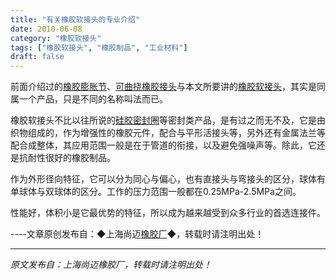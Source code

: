 ```yaml
---
title: "有关橡胶软接头的专业介绍"
date: 2010-06-08
category: "橡胶软接头"
tags: ["橡胶软接头", "橡胶制品", "工业材料"]
draft: false
---
```


前面介绍过的[橡胶膨胀节](http://www.smpolymer.com/xiangjiaopengzhangjie/)、[可曲挠橡胶接头](http://www.smpolymer.com/kequnaoxiangjiaojietou/)与本文所要讲的[橡胶软接头](http://www.smpolymer.com/xiangjiaoruanjietou/)，其实是同属一个产品，只是不同的名称叫法而已。

橡胶软接头不比以往所说的[硅胶密封圈](http://www.smpolymer.com/)等密封类产品，是有过之而无不及，它是由织物组成的，作为增强性的橡胶元件，配合与平形活接头等，另外还有金属法兰等配合成整体，其应用范围一般是在于管道的衔接，以及避免强噪声等。除此，它还是抗耐性很好的橡胶制品。

作为外形径向特征，它可以分为同心与偏心，也有直接头与弯接头的区分，球体有单球体与双球体的区分。工作的压力范围一般都在0.25MPa-2.5MPa之间。

性能好，体积小是它最优势的特征，所以成为越来越受到众多行业的首选连接件。

----文章原创发布自：◆上海尚迈[橡胶厂](http://www.smpolymer.com/)◆，转载时请注明出处！

---

*原文发布自：上海尚迈橡胶厂，转载时请注明出处！*
